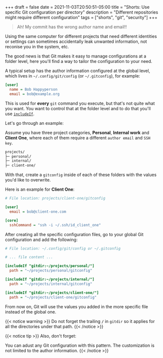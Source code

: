 +++ 
draft = false
date = 2021-11-03T20:50:51-05:00
title = "Shorts: Use specific Git configuration per directory"
description = "Different repositories might require different configuration"
tags = ["shorts", "git", "security"]
+++

> Ah! My commit has the wrong author name and email!!

Using the same computer for different projects that need different identities or
settings can sometimes accidentally leak unwanted information, not reconise you
in the system, etc.

The good news is that Git makes it easy to manage configurations at a folder
level, here you'll find a way to tailor the configuration to your need.

A typical setup has the author information configured at the global level, which
lives in `~/.config/git/config` (or `~/.gitconfig`), for example:

```ini
[user]
  name = Bob Happyperson
  email = bob@example.org
```

This is used for **every** `git` command you execute, but that's not quite what
you want. You want to control that at the folder level and to do that you'll use
[`includeIf`][git-includeif].

Let's go through an example:

Assume you have three project categories, **Personal**, **Internal work** and
**Client One**, where each of them require a different `author email` and `SSH
key`.

```bash
projects/
├─ personal/
├─ internal/
├─ client-one/
```

With that, create a `gitconfig` inside of each of these folders with the values
you'd like to overwrite.

Here is an example for **Client One**:

```ini
# File location: projects/client-one/gitconfig

[user]
  email = bob@client-one.com

[core]
  sshCommand = "ssh -i ~/.ssh/id_client_one"
```

After creating all the specific configuration files, go to your global Git
configuration and add the following:

```ini
# File location: ~/.config/git/config or ~/.gitconfig

# ... file content ...

[includeIf "gitdir:~/projects/personal/"]
  path = "~/projects/personal/gitconfig"

[includeIf "gitdir:~/projects/internal/"]
  path = "~/projects/internal/gitconfig"

[includeIf "gitdir:~/projects/client-one/"]
  path = "~/projects/client-one/gitconfig"
```

From now on, Git will use the values you added in the more specific file instead
of the global one.

{{< notice warning >}}
Do not forget the trailing **`/`** in `gitdir` so it applies for all the
directories under that path.
{{< /notice >}}

{{< notice tip >}}
Also, don't forget:

You can adust any Git configuration with this pattern. The customization is not
limited to the author information.
{{< /notice >}}

[git-includeif]: https://git-scm.com/docs/git-config#_includes
